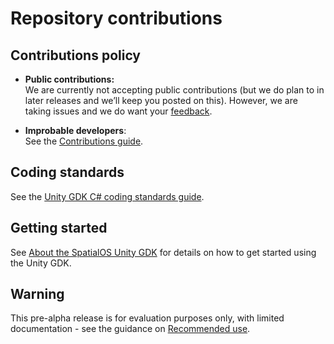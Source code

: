 # Repository contributions

## Contributions policy

* **Public contributions:** <br/>
We are currently not accepting public contributions (but we do plan to in 
later releases and we’ll keep you posted on this). However, we are taking issues and we do want your 
[feedback](https://github.com/spatialos/UnityGDK/blob/master/README.md#give-us-feedback).

* **Improbable developers**: <br/>
See the [Contributions guide](https://improbableio.atlassian.net/wiki/x/foDrDw).

## Coding standards
See the [Unity GDK C# coding standards guide](https://github.com/spatialos/UnityGDK/blob/master/docs/contributions/unity-gdk-coding-standards.md).

## Getting started
See [About the SpatialOS Unity GDK](https://github.com/spatialos/UnityGDK/blob/master/docs/README.md) for
 details on how to get started using the Unity GDK.

## Warning
This pre-alpha release is for evaluation purposes only, with limited documentation -
 see the guidance on
  [Recommended use](https://github.com/spatialos/UnityGDK/blob/master/docs/README.md#recommended-use).


